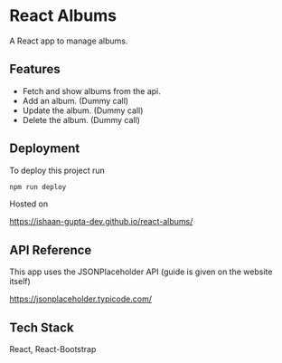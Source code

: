 # React Albums

A React app to manage albums.

## Features

- Fetch and show albums from the api.
- Add an album. (Dummy call)
- Update the album. (Dummy call)
- Delete the album. (Dummy call)

## Deployment

To deploy this project run

```bash
npm run deploy
```

Hosted on

https://ishaan-gupta-dev.github.io/react-albums/

## API Reference

This app uses the JSONPlaceholder API (guide is given on the website itself)

https://jsonplaceholder.typicode.com/

## Tech Stack

React, React-Bootstrap
